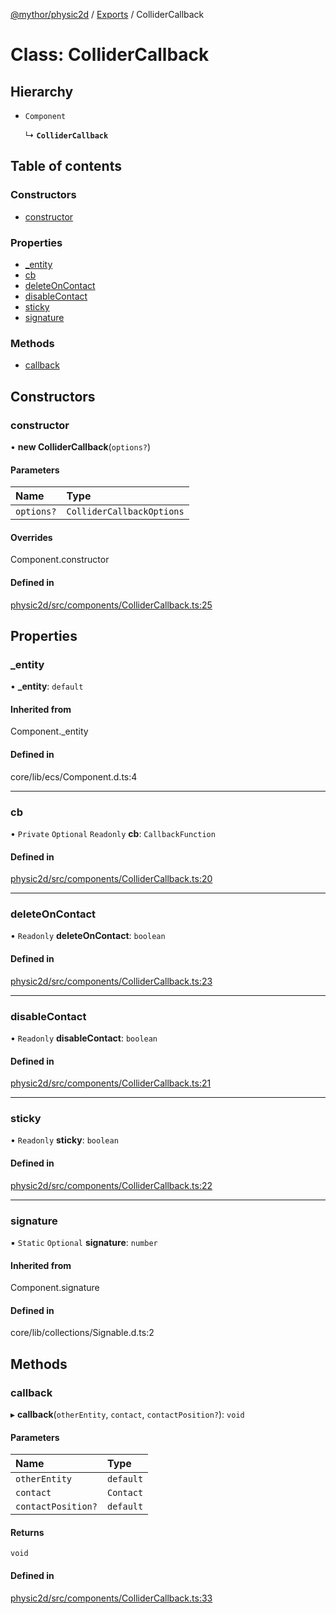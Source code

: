 [@mythor/physic2d](../README.md) / [Exports](../modules.md) / ColliderCallback

# Class: ColliderCallback

## Hierarchy

- `Component`

  ↳ **`ColliderCallback`**

## Table of contents

### Constructors

- [constructor](ColliderCallback.md#constructor)

### Properties

- [\_entity](ColliderCallback.md#_entity)
- [cb](ColliderCallback.md#cb)
- [deleteOnContact](ColliderCallback.md#deleteoncontact)
- [disableContact](ColliderCallback.md#disablecontact)
- [sticky](ColliderCallback.md#sticky)
- [signature](ColliderCallback.md#signature)

### Methods

- [callback](ColliderCallback.md#callback)

## Constructors

### constructor

• **new ColliderCallback**(`options?`)

#### Parameters

| Name | Type |
| :------ | :------ |
| `options?` | `ColliderCallbackOptions` |

#### Overrides

Component.constructor

#### Defined in

[physic2d/src/components/ColliderCallback.ts:25](https://github.com/desaintvincent/mythor/blob/d4665fb/packages/physic2d/src/components/ColliderCallback.ts#L25)

## Properties

### \_entity

• **\_entity**: `default`

#### Inherited from

Component.\_entity

#### Defined in

core/lib/ecs/Component.d.ts:4

___

### cb

• `Private` `Optional` `Readonly` **cb**: `CallbackFunction`

#### Defined in

[physic2d/src/components/ColliderCallback.ts:20](https://github.com/desaintvincent/mythor/blob/d4665fb/packages/physic2d/src/components/ColliderCallback.ts#L20)

___

### deleteOnContact

• `Readonly` **deleteOnContact**: `boolean`

#### Defined in

[physic2d/src/components/ColliderCallback.ts:23](https://github.com/desaintvincent/mythor/blob/d4665fb/packages/physic2d/src/components/ColliderCallback.ts#L23)

___

### disableContact

• `Readonly` **disableContact**: `boolean`

#### Defined in

[physic2d/src/components/ColliderCallback.ts:21](https://github.com/desaintvincent/mythor/blob/d4665fb/packages/physic2d/src/components/ColliderCallback.ts#L21)

___

### sticky

• `Readonly` **sticky**: `boolean`

#### Defined in

[physic2d/src/components/ColliderCallback.ts:22](https://github.com/desaintvincent/mythor/blob/d4665fb/packages/physic2d/src/components/ColliderCallback.ts#L22)

___

### signature

▪ `Static` `Optional` **signature**: `number`

#### Inherited from

Component.signature

#### Defined in

core/lib/collections/Signable.d.ts:2

## Methods

### callback

▸ **callback**(`otherEntity`, `contact`, `contactPosition?`): `void`

#### Parameters

| Name | Type |
| :------ | :------ |
| `otherEntity` | `default` |
| `contact` | `Contact` |
| `contactPosition?` | `default` |

#### Returns

`void`

#### Defined in

[physic2d/src/components/ColliderCallback.ts:33](https://github.com/desaintvincent/mythor/blob/d4665fb/packages/physic2d/src/components/ColliderCallback.ts#L33)
